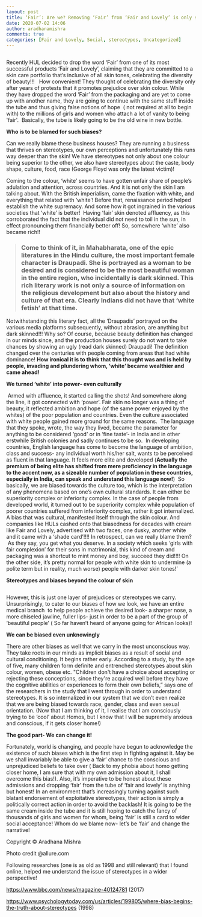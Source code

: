 ```yaml
---
layout: post
title: ‘Fair’: Are we? Removing ‘Fair’ from ‘Fair and Lovely’ is only skin-deep!
date: 2020-07-02 14:06
author: aradhanamishra
comments: true
categories: [Fair and Lovely, Social, stereotypes, Uncategorized]
---
```

<!-- wp:image {"align":"center","id":1258,"sizeSlug":"large"} -->
<figure><img src="http://www.aradhanamishra.com/wp-content/uploads/2020/07/fair-and-lovely-1024x576.jpg" alt="" /></figure>
<!-- /wp:image --><!-- wp:paragraph -->
<p>Recently HUL decided to drop the word ‘Fair’ from one of its most successful products ‘Fair and Lovely’, claiming that they are committed to a skin care portfolio that’s inclusive of all skin tones, celebrating the diversity of beauty!!!   How convenient! They thought of celebrating the diversity only after years of protests that it promotes prejudice over skin colour. While they have dropped the word ‘Fair’ from the packaging and are yet to come up with another name, they are going to continue with the same stuff inside the tube and thus giving false notions of hope  ( not required at all to begin with) to the millions of girls and women who attach a lot of vanity to being 'fair'.  Basically, the tube is likely going to be the old wine in new bottle.</p>
<p><!-- /wp:paragraph --><!-- wp:paragraph --></p>
<p><strong>Who is to be blamed for such biases?</strong></p>
<p><!-- /wp:paragraph --><!-- wp:paragraph --></p>
<p>Can we really blame these business houses? They are running a business that thrives on stereotypes, our own perceptions and unfortunately this runs way deeper than the skin! We have stereotypes not only about one colour being superior to the other, we also have stereotypes about the caste, body shape, culture, food, race (George Floyd was only the latest victim)!</p>
<p><!-- /wp:paragraph --><!-- wp:paragraph --></p>
<p>Coming to the colour, ‘white’ seems to have gotten unfair share of people’s adulation and attention, across countries. And it is not only the skin I am talking about. With the British imperialism, came the fixation with white, and everything that related with ‘white’! Before that, renaissance period helped establish the white supremacy. And some how it got ingrained in the various societies that ‘white’ is better!  Having ‘fair’ skin denoted affluency, as this corroborated the fact that the individual did not need to toil in the sun, in effect pronouncing them financially better off! So, somewhere ‘white’ also became rich!!</p>
<p><!-- /wp:paragraph --><!-- wp:paragraph --></p>
<blockquote>
<h3>Come to think of it, in Mahabharata, one of the epic literatures in the Hindu culture, the most important female character is Draupadi. She is portrayed as a woman to be desired and is considered to be the most beautiful woman in the entire region, who incidentally is dark skinned. This rich literary work is not only a source of information on the religious development but also about the history and culture of that era. Clearly Indians did not have that ‘white fetish’ at that time.  </h3>
</blockquote>
<p><!-- /wp:paragraph --><!-- wp:paragraph --></p>
<p>Notwithstanding this literary fact, all the ‘Draupadis’ portrayed on the various media platforms subsequently, without abrasion, are anything but dark skinned!!! Why so? Of course, because beauty definition has changed in our minds since, and the production houses surely do not want to take chances by showing an ugly (read dark skinned) Draupadi! The definition changed over the centuries with people coming from areas that had white dominance! <strong>How ironical it is to think that this thought was and is held by people, invading and plundering whom, ‘white’ became wealthier and came ahead!</strong></p>
<p><!-- /wp:paragraph --><!-- wp:paragraph --></p>
<p><strong>We turned ‘white’ into power- even culturally</strong></p>
<p><!-- /wp:paragraph --><!-- wp:paragraph --></p>
<p> Armed with affluence, it started calling the shots! And somewhere along the line, it got connected with ‘power’. Fair skin no longer was a thing of beauty, it reflected ambition and hope (of the same power enjoyed by the whites) of the poor population and countries. Even the culture associated with white people gained more ground for the same reasons.  The language that they spoke, wrote, the way they lived, became the parameter for anything to be considered ‘good’ or in ‘fine taste’- in India and in other erstwhile British colonies and sadly continues to be so.  In developing countries, English language has come to become the language of ambition, class and success- any individual worth his/her salt, wants to be perceived as fluent in that language. It feels more elite and developed (<strong>Actually the premium of being elite has shifted from mere proficiency in the language to the accent now, as a sizeable number of population in these countries, especially in India, can speak and understand this language now!</strong>)  So basically, we are biased towards the culture too, which is the interpretation of any phenomena based on one’s own cultural standards. It can either be superiority complex or inferiority complex. In the case of people from developed world, it turned out to be superiority complex while population of poorer countries suffered from inferiority complex, rather it got internalized. A bias that was cultural, manifested itself through the skin colour. And companies like HULs cashed onto that biasedness for decades with cream like Fair and Lovely, advertised with two faces, one dusky, another white and it came with a ‘shade card’!!!! In retrospect, can we really blame them?  As they say, you get what you deserve. In a society which seeks ‘girls with fair complexion’ for their sons in matrimonial, this kind of cream and packaging was a shortcut to mint money and boy, succeed they did!!!! On the other side, it’s pretty normal for people with white skin to undermine (a polite term but in reality, much worse) people with darker skin tones!’</p>
<p><!-- /wp:paragraph --><!-- wp:paragraph --></p>
<p><strong>Stereotypes and biases beyond the colour of skin</strong></p>
<!-- /wp:paragraph --><!-- wp:image {"id":1259,"sizeSlug":"large"} -->
<figure><img src="http://www.aradhanamishra.com/wp-content/uploads/2020/07/plastic-surgery-gift-808x1024.jpg" alt="" /></figure>
<!-- /wp:image --><!-- wp:paragraph -->
<p>However, this is just one layer of prejudices or stereotypes we carry. Unsurprisingly, to cater to our biases of how we look, we have an entire medical branch  to help people achieve the desired look- a sharper nose, a more chiseled jawline, fuller lips- just in order to be a part of the group of  ‘beautiful people’ ( So far haven’t heard of anyone going for African looks)!</p>
<p><!-- /wp:paragraph --><!-- wp:paragraph --></p>
<p><strong>We can be biased even unknowingly</strong></p>
<p><!-- /wp:paragraph --><!-- wp:paragraph --></p>
<p>There are other biases as well that we carry in the most unconscious way. They take roots in our minds as implicit biases as a result of social and cultural conditioning. It begins rather early. According to a study, by the age of five, many children form definite and entrenched stereotypes about skin colour, women, obese etc. "Children don't have a choice about accepting or rejecting these conceptions, since they're acquired well before they have the cognitive abilities or experiences to form their own beliefs,” says one of the researchers in the study that I went through in order to understand stereotypes. It is so internalized in our system that we don’t even realize that we are being biased towards race, gender, class and even sexual orientation. (Now that I am thinking of it, I realise that I am consciously trying to be ‘cool’ about Homos, but I know that I will be supremely anxious and conscious, if it gets closer home!)</p>
<p><!-- /wp:paragraph --><!-- wp:paragraph --></p>
<p><strong>The good part- We can change it!</strong></p>
<p><!-- /wp:paragraph --><!-- wp:paragraph --></p>
<p>Fortunately, world is changing, and people have begun to acknowledge the existence of such biases which is the first step in fighting against it. May be we shall invariably be able to give a ‘fair’ chance to the conscious and unprejudiced beliefs to take over ( Back to my phobia about homo getting closer home, I am sure that with my own admission about it, I shall overcome this bias!). Also, it’s imperative to be honest about these admissions and dropping ‘fair’ from the tube of ‘fair and lovely’ is anything but honest! In an environment that’s increasingly turning against such blatant endorsement of exploitative stereotypes, their action is simply a politically correct action in order to avoid the backlash! It is going to be the same cream inside the tube and it is still hoping to catch the fancy of thousands of girls and women for whom, being ‘fair’ is still a card to wider social acceptance! Whom do we blame now- let’s be ‘fair’ and change the narrative!</p>
<p><!-- /wp:paragraph --><!-- wp:paragraph --></p>
<p>Copyright © Aradhana Mishra</p>
<p><!-- /wp:paragraph --><!-- wp:paragraph --></p>
<p>Photo credit @allure.com</p>
<p><!-- /wp:paragraph --><!-- wp:paragraph --></p>
<p>Following researches (one is as old as 1998 and still relevant) that I found online, helped me understand the issue of stereotypes in a wider perspective!</p>
<p><!-- /wp:paragraph --><!-- wp:paragraph --></p>
<p><a style="color: #000000;" href="https://www.bbc.com/news/magazine-40124781">https://www.bbc.com/news/magazine-40124781</a> (2017)</p>
<p><!-- /wp:paragraph --><!-- wp:paragraph --></p>
<p><a style="color: #000000;" href="https://www.psychologytoday.com/us/articles/199805/where-bias-begins-the-truth-about-stereotypes">https://www.psychologytoday.com/us/articles/199805/where-bias-begins-the-truth-about-stereotypes</a> (1998)</p>
<!-- /wp:paragraph -->
